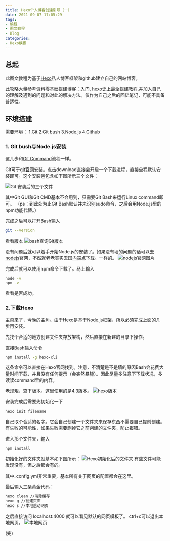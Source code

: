 ```yaml
---
title: Hexo个人博客创建引导（一）
date: 2021-09-07 17:05:29
tags:
- 编程
- 图文教程
- Blog
categories:
- Hexo模板
---
```


## 总起
此图文教程为基于[Hexo](https://hexo.io/zh-cn/)私人博客框架和github建立自己的网站博客。

此攻略大量参考资料[零基础搭建博客：入门](https://blog.csdn.net/weixin_41800884/article/details/103589663), [hexo史上最全搭建教程](https://blog.csdn.net/sinat_37781304/article/details/82729029),并加入自己的理解及遇到的问题和对此的解决方法。仅作为自己之后的回忆笔记，可能不具备普适性。

<!-- more -->

## 环境搭建

需要环境：
	1.Git
	2.Git bush
	3.Node.js
	4.Github

### 1. Git bush与Node.js安装

这几步和[Git Command]()流程一样。

Git可于[git官网](https://gitforwindows.org/)安装。点击download直接会开启一个下载进程，直接全程默认安装即可。这个安装包包含如下图所示三个文件：

![Git 安装后的三个文件](Git_Display.png)

其中Git GUI和Git CMD基本不会用到，只需要Git Bash来运行Linux command即可。 （ps：到此处为止Git Bash默认并未识别sudo命令，之后会用Node.js里的npm功能代替。）

完成之后可以打开Bash输入
``` Bash
git --version
```
看看版本
![bash查询Git版本](git_version.PNG)

没有问题后就可以着手开始Node.js的安装了。如果没有墙的问题的话可以去[nodejs](https://nodejs.org/en/download/)官网，不然就老老实实去[国内端点](http://nodejs.cn/download/)下载。一样的。
![nodejs官网图片](nodejs.PNG)

完成后就可以使用npm命令下载了。马上输入
``` Bash
node -v
npm -v
```
看看是否成功。

### 2.下载Hexo

主菜来了，今晚的主角。由于Hexo是基于Node.js框架，所以必须完成上面的几步再安装。

先找个合适的地方创建文件夹存放架构，然后直接在新建的目录下操作。

直接Bash输入命令
``` Bash
npm install -g hexo-cli
```
这条命令可以直接在Hexo官网找到。注意，不清楚是不是墙的原因Bash会花费大量时间下载，并且没有任何提示（会突然暴毙）。因此尽量多注意下下载状况，多读读command里的内容。

老规矩，查下版本。这里使用的是4.3版本。
![hexo版本](hexo_version.png)

安装完成后需要先初始化一下
``` Bash
hexo init filename
```
自己取个合适的名字。它会自己创建一个文件夹来保存东西不需要自己提前创建。有失败的可能性，如果失败需要删掉它之前创建的文件夹，防止报错。

进入那个文件夹，输入
``` Bash
npm install
```
初始化好的文件夹就基本如下图所示：
![Hexo初始化后的文件夹](init_folder.PNG)
有些文件可能发现没有，但之后都会有的。

其中_config.yml非常重要，基本所有关于网页的配置都会在这里。

最后输入三条黄金代码：
``` Bash
hexo clean //清除缓存
hexo g //创建页面
hexo s //本地启动网页
```
之后直接访问 localhost:4000 就可以看见默认的网页模板了。 ctrl+c可以退出本地网页。
![本地网页](web_page.png)

(完)